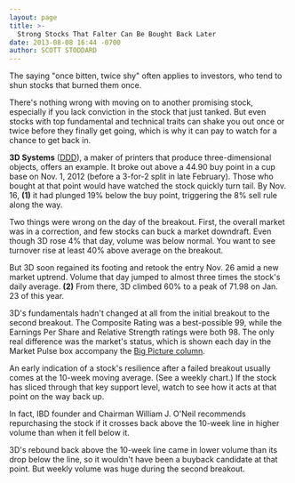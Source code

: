 ```yaml
---
layout: page
title: >-
  Strong Stocks That Falter Can Be Bought Back Later
date: 2013-08-08 16:44 -0700
author: SCOTT STODDARD
---
```





The saying "once bitten, twice shy" often applies to investors, who tend to shun stocks that burned them once.


There's nothing wrong with moving on to another promising stock, especially if you lack conviction in the stock that just tanked. But even stocks with top fundamental and technical traits can shake you out once or twice before they finally get going, which is why it can pay to watch for a chance to get back in.


**3D Systems** ([DDD](https://research.investors.com/quote.aspx?symbol=DDD)), a maker of printers that produce three-dimensional objects, offers an example. It broke out above a 44.90 buy point in a cup base on Nov. 1, 2012 (before a 3-for-2 split in late February). Those who bought at that point would have watched the stock quickly turn tail. By Nov. 16, **(1)** it had plunged 19% below the buy point, triggering the 8% sell rule along the way.


Two things were wrong on the day of the breakout. First, the overall market was in a correction, and few stocks can buck a market downdraft. Even though 3D rose 4% that day, volume was below normal. You want to see turnover rise at least 40% above average on the breakout.


But 3D soon regained its footing and retook the entry Nov. 26 amid a new market uptrend. Volume that day jumped to almost three times the stock's daily average. **(2)** From there, 3D climbed 60% to a peak of 71.98 on Jan. 23 of this year.


3D's fundamentals hadn't changed at all from the initial breakout to the second breakout. The Composite Rating was a best-possible 99, while the Earnings Per Share and Relative Strength ratings were both 98. The only real difference was the market's status, which is shown each day in the Market Pulse box accompany the [Big Picture column](http://news.investors.com/investing/big-picture.htm?nav=NewsTheBigPicture).


An early indication of a stock's resilience after a failed breakout usually comes at the 10-week moving average. (See a weekly chart.) If the stock has sliced through that key support level, watch to see how it acts at that point on the way back up.


In fact, IBD founder and Chairman William J. O'Neil recommends repurchasing the stock if it crosses back above the 10-week line in higher volume than when it fell below it.


3D's rebound back above the 10-week line came in lower volume than its drop below the line, so it wouldn't have been a buyback candidate at that point. But weekly volume was huge during the second breakout.




